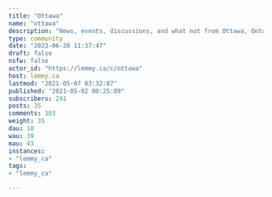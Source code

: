 ```yaml
---
title: "Ottawa" 
name: "ottawa"
description: "News, events, discussions, and what not from Ottawa, Ontario.Municipal website: https://ottawa.ca/---### Rules1. Be polite and respectful.2. Please only post content relevant to the City of Ottawa or to its residents.---### Ottawa on the [Fediverse](https://en.wikipedia.org/wiki/Fediverse):*empty*### Ottawa chatrooms:* XMPP: *empty** Matrix: [https://matrix.to/#/#ottawa:matrix.org](https://matrix.to/#/#ottawa:matrix.org)* Telegram: [https://t.me/chatottawa](https://t.me/chatottawa)* Discord: [https://discord.gg/TrCHrucmqJ](https://discord.gg/TrCHrucmqJ)Please note the following:* All chatrooms are linked together. If you join one room your messages will be copied to the other platforms.* Matrix is an open source and potentially distributed chat protocol. The matrix room listed is hosted on matrix.org, a somewhat centralized hub for a lot of currently public rooms. Though the protocol itself is free, libre and open source, the deployment of the protocol resembles a centralized service. This may be fixed in the future with the deployment of independent servers.* Be aware that both Telegram and Discord are centralized proprietary platforms and do not necessarily protect your rights nor privacy while simultaneously giving power to corporations."
type: community
date: "2023-06-20 11:37:47"
draft: false
nsfw: false
actor_id: "https://lemmy.ca/c/ottawa"
host: lemmy.ca
lastmod: "2021-05-07 03:32:07"
published: "2021-05-02 00:25:09"
subscribers: 291
posts: 35
comments: 103
weight: 35
dau: 10
wau: 39
mau: 43
instances:
- "lemmy_ca"
tags: 
- "lemmy_ca"

---
```

